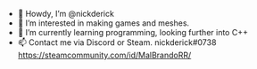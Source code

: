 - 👋 Howdy, I’m @nickderick
- 👀 I’m interested in making games and meshes.
- 🌱 I’m currently learning programming, looking further into C++
- 📫 Contact me via Discord or Steam.
nickderick#0738
https://steamcommunity.com/id/MalBrandoRR/

<!---
nickderick/nickderick is a ✨ special ✨ repository because its `README.md` (this file) appears on your GitHub profile.
You can click the Preview link to take a look at your changes.
--->
